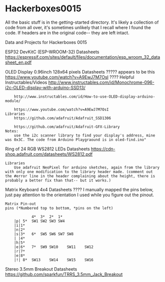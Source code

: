 # Hackerboxes0015

All the basic stuff is in the getting-started directory. It's likely a collection of code from all over, it's sometimes unlikely that I recall where I found the code. If headers are in the original code-- they are left intact.

Data and Projects for Hackerboxes 0015

ESP32 DevKitC (ESP-WROOM-32)
	Datasheets
		https://espressif.com/sites/default/files/documentation/esp_wroom_32_datasheet_en.pdf

OLED Display 0.96inch 128x64 pixels
	Datasheets
		????? appears to be this https://www.youtube.com/watch?v=A9EwJ7M7OsI ????
	Helpful Instructables/Videos
		http://www.instructables.com/id/Monochrome-096-i2c-OLED-display-with-arduino-SSD13/
		
		http://www.instructables.com/id/How-to-use-OLED-display-arduino-module/
		
		https://www.youtube.com/watch?v=A9EwJ7M7OsI
	Libraries
		https://github.com/adafruit/Adafruit_SSD1306
		
		https://github.com/adafruit/Adafruit-GFX-Library
	Notes:
		use the i2c scanner library to find your display's address, mine was 0x3C. The code from Arduino Playgraound is in oled-find.ino"

Ring of 24 RGB WS2812 LEDs
	Datasheets
		https://cdn-shop.adafruit.com/datasheets/WS2812.pdf
		
	Libraries
		Use adafruit NeoPixel for arduino sketches, again from the library with only one modification to the library header made. (comment out the #error line in the header complaining about the height, there is probably a better fix than that-- but it works.)

Matrix Keyboard 4x4
	Datasheets
		???? I manually mapped the pins below, just pay attention to the orientation I used while you figure out the pinout.

	Matrix Pin-out
	pins (*Numbered top to bottom, *pins on the left)

				4*	3*	2*	1*
		|p|	5*	SW1	SW2	SW3	SW4	
		|i|1*					
		|n|2*					
		|s|3*	6*	SW5	SW6	SW7	SW8
		| |4*					
		|h|5*					
		|e|6*	7*	SW9	SW10	SW11	SW12
		|r|7*					
		|e|8*					
		|!|	8*	SW13	SW14	SW15	SW16

Stereo 3.5mm Breakout
	Datasheets
		https://github.com/sparkfun/TRRS_3.5mm_Jack_Breakout


